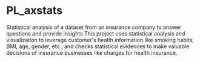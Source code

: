 # PL_axstats
Statistical analysis of a dataset from an insurance company to answer questions and provide insights
This project uses statistical analysis and visualization to leverage customer's health information like smoking habits, BMI, age, 
gender, etc., and checks statistical evidences to make valuable decisions of insurance businesses like charges for health insurance.
